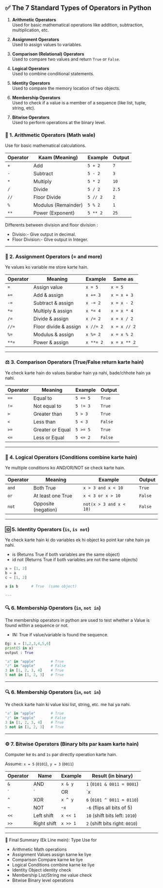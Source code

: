 ## ✅ The 7 Standard Types of Operators in Python

1. **Arithmetic Operators**  
   Used for basic mathematical operations like addition, subtraction, multiplication, etc.

2. **Assignment Operators**  
   Used to assign values to variables.

3. **Comparison (Relational) Operators**  
   Used to compare two values and return `True` or `False`.

4. **Logical Operators**  
   Used to combine conditional statements.

5. **Identity Operators**  
   Used to compare the memory location of two objects.

6. **Membership Operators**  
   Used to check if a value is a member of a sequence (like list, tuple, string, etc).

7. **Bitwise Operators**  
   Used to perform operations at the binary level.

### 🔢 1. Arithmetic Operators (Math wale)

Use for basic mathematical calculations. 

| Operator | Kaam (Meaning)     | Example   | Output |
|----------|--------------------|-----------|--------|
| `+`      | Add                | `5 + 2`   | `7`    |
| `-`      | Subtract           | `5 - 2`   | `3`    |
| `*`      | Multiply           | `5 * 2`   | `10`   |
| `/`      | Divide             | `5 / 2`   | `2.5`  |
| `//`     | Floor Divide       | `5 // 2`  | `2`    |
| `%`      | Modulus (Remainder)| `5 % 2`   | `1`    |
| `**`     | Power (Exponent)   | `5 ** 2`  | `25`   |

Differents between division and floor division :
* Divisio:- Give output in decimal.
* Floor Division:- GIve output in Integer.

---

### 📝 2. Assignment Operators (= and more)

Ye values ko variable me store karte hain.

| Operator | Meaning                | Example     | Same as         |
|----------|------------------------|-------------|------------------|
| `=`      | Assign value           | `x = 5`     | `x = 5`          |
| `+=`     | Add & assign           | `x += 3`    | `x = x + 3`      |
| `-=`     | Subtract & assign      | `x -= 2`    | `x = x - 2`      |
| `*=`     | Multiply & assign      | `x *= 4`    | `x = x * 4`      |
| `/=`     | Divide & assign        | `x /= 2`    | `x = x / 2`      |
| `//=`    | Floor divide & assign  | `x //= 2`   | `x = x // 2`     |
| `%=`     | Modulus & assign       | `x %= 2`    | `x = x % 2`      |
| `**=`    | Power & assign         | `x **= 2`   | `x = x ** 2`     |

---

### ⚖️ 3. Comparison Operators (True/False return karte hain)

Ye check karte hain do values barabar hain ya nahi, bade/chhote hain ya nahi.

| Operator | Meaning           | Example     | Output |
|----------|-------------------|-------------|--------|
| `==`     | Equal to          | `5 == 5`    | `True` |
| `!=`     | Not equal to      | `5 != 3`    | `True` |
| `>`      | Greater than      | `5 > 3`     | `True` |
| `<`      | Less than         | `5 < 3`     | `False`|
| `>=`     | Greater or Equal  | `5 >= 5`    | `True` |
| `<=`     | Less or Equal     | `5 <= 2`    | `False`|

---

### 🧠 4. Logical Operators (Conditions combine karte hain)

Ye multiple conditions ko AND/OR/NOT se check karte hain.

| Operator | Meaning               | Example                     | Output  |
|----------|------------------------|------------------------------|---------|
| `and`    | Both True              | `x > 3 and x < 10`           | `True`  |
| `or`     | At least one True      | `x < 3 or x > 10`            | `False` |
| `not`    | Opposite (negation)    | `not(x > 3 and x < 10)`      | `False` |

---

### 🆔 5. Identity Operators (`is`, `is not`)

Ye check karte hain ki do variables ek hi object ko point kar rahe hain ya nahi.
* is (Returns True if both variables are the same object)
* id not (Returns True if both variables are not the same objects)

```python
a = [1, 2]
b = a
c = [1, 2]

a is b      # True  (same object)

---
```
### 🔍 6. Membership Operators (`in`, `not in`)

The membership operators in python are used to test whether a Value is found within a sequence or not.
* IN: True if value/variable is found the sequence.
```python
Eg: x = [1,2,3,4,5,6]
print(5 in x)
output : True
```

```python
"a" in "apple"       # True
"z" in "apple"       # False
3 in [1, 2, 3, 4]    # True
5 not in [1, 2, 3]   # True
```

---

### 🔍 6. Membership Operators (`in`, `not in`)

Ye check karte hain ki value kisi list, string, etc. me hai ya nahi.

```python
"a" in "apple"       # True
"z" in "apple"       # False
3 in [1, 2, 3, 4]    # True
5 not in [1, 2, 3]   # True
```
---

### ⚙️ 7. Bitwise Operators (Binary bits par kaam karte hain)

Computer ke `0s` and `1s` par directly operation karte hain.

Assume: `x = 5` (`0101`), `y = 3` (`0011`)

| Operator | Name        | Example     | Result (in binary)              |
|----------|-------------|-------------|---------------------------------|
| `&`      | AND         | `x & y`     | `1`  (`0101 & 0011 = 0001`)     |
| `|`      | OR          | `x | y`     | `7`  (`0101 | 0011 = 0111`)     |
| `^`      | XOR         | `x ^ y`     | `6`  (`0101 ^ 0011 = 0110`)     |
| `~`      | NOT         | `~x`        | `-6` (flips all bits of 5)      |
| `<<`     | Left shift  | `x << 1`    | `10` (shift bits left: `1010`)  |
| `>>`     | Right shift | `x >> 1`    | `2`  (shift bits right: `0010`) |

---

📌 Final Summary (Ek Line mein):
Type	Use for
* Arithmetic	Math operations
* Assignment	Values assign karne ke liye
* Comparison	Compare karne ke liye
* Logical	Conditions combine karne ke liye
* Identity	Object identity check
* Membership	List/String me value check
* Bitwise	Binary level operations



